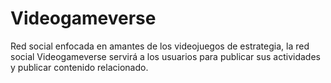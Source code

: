 # Videogameverse
Red social enfocada en amantes de los videojuegos de estrategia, la red social Videogameverse servirá a los usuarios para publicar sus actividades y publicar contenido relacionado.
